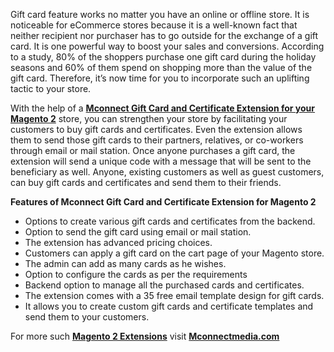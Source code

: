 <p>Gift card feature works no matter you have an online or offline store. It is noticeable for eCommerce stores because it is a well-known fact that neither recipient nor purchaser has to go outside for the exchange of a gift card. It is one powerful way to boost your sales and conversions. According to a study, 80% of the shoppers purchase one gift card during the holiday seasons and 60% of them spend on shopping more than the value of the gift card. Therefore, it&rsquo;s now time for you to incorporate such an uplifting tactic to your store.</p>
<p>With the help of a <a href="https://www.mconnectmedia.com/gift-card-magento-2.html"><strong>Mconnect Gift Card and Certificate Extension for your Magento 2</strong></a> store, you can strengthen your store by facilitating your customers to buy gift cards and certificates. Even the extension allows them to send those gift cards to their partners, relatives, or co-workers through email or mail station. Once anyone purchases a gift card, the extension will send a unique code with a message that will be sent to the beneficiary as well. Anyone, existing customers as well as guest customers, can buy gift cards and certificates and send them to their friends.</p>
<p><strong>Features of Mconnect Gift Card and Certificate Extension for Magento 2</strong></p>
<ul>
<li>Options to create various gift cards and certificates from the backend.</li>
<li>Option to send the gift card using email or mail station.</li>
<li>The extension has advanced pricing choices.</li>
<li>Customers can apply a gift card on the cart page of your Magento store.</li>
<li>The admin can add as many cards as he wishes.</li>
<li>Option to configure the cards as per the requirements</li>
<li>Backend option to manage all the purchased cards and certificates.</li>
<li>The extension comes with a 35 free email template design for gift cards.</li>
<li>It allows you to create custom gift cards and certificate templates and send them to your customers.</li>
</ul>
<p>For more such <a href="https://www.mconnectmedia.com/magento-2-extensions"><strong>Magento 2 Extensions</strong></a> visit <a href="https://www.mconnectmedia.com"><strong>Mconnectmedia.com</strong></a></p>
